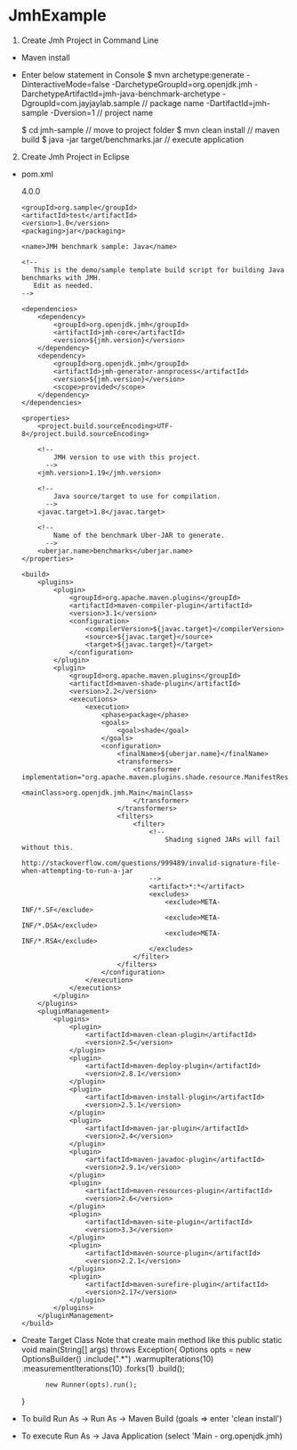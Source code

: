 # JmhExample

1. Create Jmh Project in Command Line
  - Maven install
  - Enter below statement in Console
    $ mvn archetype:generate 
          -DinteractiveMode=false 
          -DarchetypeGroupId=org.openjdk.jmh 
          -DarchetypeArtifactId=jmh-java-benchmark-archetype 
          -DgroupId=com.jayjaylab.sample  // package name
          -DartifactId=jmh-sample -Dversion=1  // project name
    
    $ cd jmh-sample   // move to project folder
    $ mvn clean install // maven build
    $ java -jar target/benchmarks.jar  // execute application
    
2. Create Jmh Project in Eclipse
  - pom.xml
  
     <project xmlns="http://maven.apache.org/POM/4.0.0" xmlns:xsi="http://www.w3.org/2001/XMLSchema-instance"
             xsi:schemaLocation="http://maven.apache.org/POM/4.0.0 http://maven.apache.org/xsd/maven-4.0.0.xsd">
        <modelVersion>4.0.0</modelVersion>

        <groupId>org.sample</groupId>
        <artifactId>test</artifactId>
        <version>1.0</version>
        <packaging>jar</packaging>

        <name>JMH benchmark sample: Java</name>

        <!--
           This is the demo/sample template build script for building Java benchmarks with JMH.
           Edit as needed.
        -->

        <dependencies>
            <dependency>
                <groupId>org.openjdk.jmh</groupId>
                <artifactId>jmh-core</artifactId>
                <version>${jmh.version}</version>
            </dependency>
            <dependency>
                <groupId>org.openjdk.jmh</groupId>
                <artifactId>jmh-generator-annprocess</artifactId>
                <version>${jmh.version}</version>
                <scope>provided</scope>
            </dependency>
        </dependencies>

        <properties>
            <project.build.sourceEncoding>UTF-8</project.build.sourceEncoding>

            <!--
                JMH version to use with this project.
              -->
            <jmh.version>1.19</jmh.version>

            <!--
                Java source/target to use for compilation.
              -->
            <javac.target>1.8</javac.target>

            <!--
                Name of the benchmark Uber-JAR to generate.
              -->
            <uberjar.name>benchmarks</uberjar.name>
        </properties>

        <build>
            <plugins>
                <plugin>
                    <groupId>org.apache.maven.plugins</groupId>
                    <artifactId>maven-compiler-plugin</artifactId>
                    <version>3.1</version>
                    <configuration>
                        <compilerVersion>${javac.target}</compilerVersion>
                        <source>${javac.target}</source>
                        <target>${javac.target}</target>
                    </configuration>
                </plugin>
                <plugin>
                    <groupId>org.apache.maven.plugins</groupId>
                    <artifactId>maven-shade-plugin</artifactId>
                    <version>2.2</version>
                    <executions>
                        <execution>
                            <phase>package</phase>
                            <goals>
                                <goal>shade</goal>
                            </goals>
                            <configuration>
                                <finalName>${uberjar.name}</finalName>
                                <transformers>
                                    <transformer implementation="org.apache.maven.plugins.shade.resource.ManifestResourceTransformer">
                                        <mainClass>org.openjdk.jmh.Main</mainClass>
                                    </transformer>
                                </transformers>
                                <filters>
                                    <filter>
                                        <!--
                                            Shading signed JARs will fail without this.
                                            http://stackoverflow.com/questions/999489/invalid-signature-file-when-attempting-to-run-a-jar
                                        -->
                                        <artifact>*:*</artifact>
                                        <excludes>
                                            <exclude>META-INF/*.SF</exclude>
                                            <exclude>META-INF/*.DSA</exclude>
                                            <exclude>META-INF/*.RSA</exclude>
                                        </excludes>
                                    </filter>
                                </filters>
                            </configuration>
                        </execution>
                    </executions>
                </plugin>
            </plugins>
            <pluginManagement>
                <plugins>
                    <plugin>
                        <artifactId>maven-clean-plugin</artifactId>
                        <version>2.5</version>
                    </plugin>
                    <plugin>
                        <artifactId>maven-deploy-plugin</artifactId>
                        <version>2.8.1</version>
                    </plugin>
                    <plugin>
                        <artifactId>maven-install-plugin</artifactId>
                        <version>2.5.1</version>
                    </plugin>
                    <plugin>
                        <artifactId>maven-jar-plugin</artifactId>
                        <version>2.4</version>
                    </plugin>
                    <plugin>
                        <artifactId>maven-javadoc-plugin</artifactId>
                        <version>2.9.1</version>
                    </plugin>
                    <plugin>
                        <artifactId>maven-resources-plugin</artifactId>
                        <version>2.6</version>
                    </plugin>
                    <plugin>
                        <artifactId>maven-site-plugin</artifactId>
                        <version>3.3</version>
                    </plugin>
                    <plugin>
                        <artifactId>maven-source-plugin</artifactId>
                        <version>2.2.1</version>
                    </plugin>
                    <plugin>
                        <artifactId>maven-surefire-plugin</artifactId>
                        <version>2.17</version>
                    </plugin>
                </plugins>
            </pluginManagement>
        </build>

    </project>

  - Create Target Class
    Note that create main method like this
      public static void main(String[] args) throws Exception{
        Options opts = new OptionsBuilder()
                  .include(".*")
                  .warmupIterations(10)
                  .measurementIterations(10)
                  .forks(1)
                  .build();

              new Runner(opts).run();
	  }
 
 - To build
    Run As -> Run As -> Maven Build (goals => enter 'clean install')
 - To execute
    Run As -> Java Application (select 'Main - org.openjdk.jmh)
